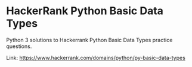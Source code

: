 # HackerRank Python Basic Data Types
Python 3 solutions to Hackerrank Python Basic Data Types practice questions.

Link: https://www.hackerrank.com/domains/python/py-basic-data-types
